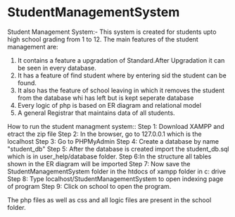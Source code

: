 # StudentManagementSystem
Student Management System:- This system is created for students upto high school grading from 1 to 12. The main features of the student management are:
1) It contains a feature a upgradation of Standard.After Upgradation it can be seen in every database.
2) It has a feature of find student where by entering sid the student can be found.
3) It also has the feature of school leaving in which it removes the student from the database whi has left but is kept
seperate database
4) Every logic of php is based on ER diagram and relational model
5) A general Registrar that maintains data of all students.

How to run the student managment system::
Step 1: Download XAMPP and etract the zip file
Step 2: In the browser, go to 127.0.0.1 which is the localhost
Step 3: Go to PHPMyAdmin
Step 4: Create a database by name "student_db"
Step 5: After the database is created import the student_db.sql which is in  user_help/database folder.
Step 6:In the structure all tables shown in the ER diagram will be imported
Step 7: Now save the StudentManagementSystem folder in the htdocs of xampp folder in c: drive
Step 8: Type localhost/StudentManagementSystem to open indexing page of program
Step 9: Click on school to open the program.

The php files as well as css and all logic files are present in the school folder.
